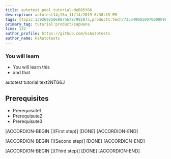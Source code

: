 ```yaml
---
title: autotest_pool_tutorial-deB85Y86
description: autotest14j15u_11/14/2019 6:38:15 PM
tags: [topic:139269250608756787992873,products:tech/73554900100700000996,tutorial:experience/advanced]
primary_tag: tutorial:product/sapHana
time: 132
author_profile: https://github.com/ksAutotests
author_name: ksAutotests
---
```

### You will learn
- You will learn this
- and that

autotest tutorial text2NTG6J

## Prerequisites
- Prerequisute1
- Prerequisute2
- Prerequisute3

[ACCORDION-BEGIN [](First step)]
[DONE]
[ACCORDION-END]

[ACCORDION-BEGIN [](Second step)]
[DONE]
[ACCORDION-END]

[ACCORDION-BEGIN [](Third step)]
[DONE]
[ACCORDION-END]


